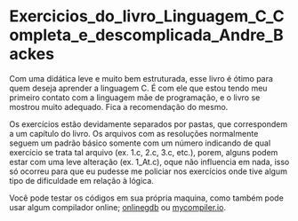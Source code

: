 # Exercicios_do_livro_Linguagem_C_Completa_e_descomplicada_Andre_Backes
Com uma didática leve e muito bem estruturada, esse livro é ótimo para quem deseja aprender a linguagem C. É com ele que estou tendo meu primeiro contato com a linguagem mãe de programação, e o livro se mostrou muito adequado. Fica a recomendação do mesmo.

Os exercícios estão devidamente separados por pastas, que correspondem a um capítulo do livro.
Os arquivos com as resoluções normalmente seguem um padrão básico somente com um número indicando de qual exercício se trata tal arquivo (ex. 1.c, 2.c, 3.c, etc.), porem, alguns podem estar com uma leve alteração (ex. 1_At.c), oque não influencia em nada, isso só ocorreu para que eu pudesse me policiar nos exercícios onde tive algum tipo de dificuldade em relação à lógica.

Você pode testar os códigos em sua própria maquina, como também pode usar algum compilador online; [onlinegdb](https://www.onlinegdb.com/) ou [mycompiler.io](https://www.mycompiler.io/pt/online-c-compiler).
